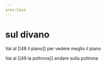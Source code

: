 ```yaml
---
area:Casa
---
```

# sul divano

Vai al [[48 il piano]] per vedere meglio il piano

Vai al [[49 la poltrona]] andare sulla poltrona
